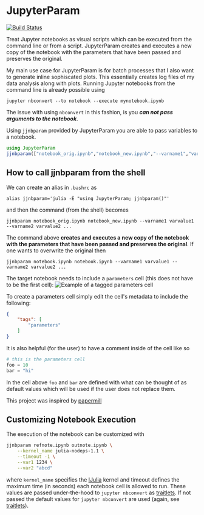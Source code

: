 # JupyterParam
[![Build Status](https://travis-ci.com/m-wells/jjnbparam.svg?branch=master)](https://travis-ci.com/m-wells/jjnbparam)

Treat Jupyter notebooks as visual scripts which can be executed from the command line or from a script.
JupyterParam creates and executes a new copy of the notebook with the parameters that have been passed and preserves the original.

My main use case for JupyterParam is for batch processes that I also want to generate inline sophiscated plots.
This essentially creates log files of my data analysis along with plots.
Running Jupyter notebooks from the command line is already possible using
```
jupyter nbconvert --to notebook --execute mynotebook.ipynb
```
The issue with using `nbconvert` in this fashion, is you **_can not pass arguments to the notebook_**.

Using `jjnbparam` provided by JupyterParam you are able to pass variables to a notebook.
```julia
using JupyterParam
jjnbparam(["notebook_orig.ipynb","notebook_new.ipynb","--varname1","varvalue1","--varname2","varvalue2",...]
```

## How to call jjnbparam from the shell
We can create an alias in `.bashrc` as
```
alias jjnbparam='julia -E "using JupyterParam; jjnbparam()"'
```
and then the command (from the shell) becomes
```
jjnbparam notebook_orig.ipynb notebook_new.ipynb --varname1 varvalue1 --varname2 varvalue2 ...
```

The command above **creates and executes a new copy of the notebook with the parameters that have been passed and preserves the original**.
If one wants to overwrite the original then 
```
jjnbparam notebook.ipynb notebook.ipynb --varname1 varvalue1 --varname2 varvalue2 ...
```

The target notebook needs to include a `parameters` cell (this does not have to be the first cell):
![Example of a tagged parameters cell](https://github.com/m-wells/jjnbparam/blob/master/parameters_cell_tagging.png)

To create a parameters cell simply edit the cell's metadata to include the following:
```json
{
    "tags": [
        "parameters"
    ]
}
```
It is also helpful (for the user) to have a comment inside of the cell like so
```julia
# this is the parameters cell
foo = 10
bar = "hi"
```
In the cell above `foo` and `bar` are defined with what can be thought of as default values which will be used if the user does not replace them.

This project was inspired by [papermill](https://github.com/nteract/papermill)

## Customizing Notebook Execution
The execution of the notebook can be customized with
```sh
jjnbparam refnote.ipynb outnote.ipynb \
    --kernel_name julia-nodeps-1.1 \
    --timeout -1 \
    --var1 1234 \
    --var2 "abcd"
```
where `kernel_name` specifies the [IJulia](https://github.com/JuliaLang/IJulia.jl) kernel and timeout defines the maximum time (in seconds) each notebook cell is allowed to run.
These values are passed under-the-hood to `jupyter nbconvert` as [traitlets](https://nbconvert.readthedocs.io/en/latest/execute_api.html#execution-arguments-traitlets).
If not passed the default values for `jupyter nbconvert` are used (again, see [traitlets](https://nbconvert.readthedocs.io/en/latest/execute_api.html#execution-arguments-traitlets)).

